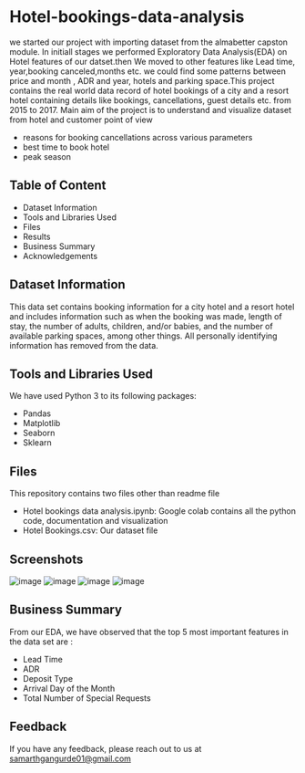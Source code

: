 
# Hotel-bookings-data-analysis

 we started our project with importing dataset from the almabetter capston module. In initiall stages we performed Exploratory Data Analysis(EDA) on Hotel  features of our datset.then We moved to other features like Lead time, year,booking canceled,months etc. we could find some patterns between price and month , ADR and year, hotels and parking space.This project contains the real world data record of hotel bookings of a city and a resort hotel containing details like bookings, cancellations, guest details etc. from 2015 to 2017. Main aim of the project is to understand and visualize dataset from hotel and customer point of view
 * reasons for booking cancellations across various parameters
 * best time to book hotel
 * peak season 


## Table of Content

* Dataset Information
* Tools and Libraries Used
* Files
* Results
* Business Summary
* Acknowledgements


## Dataset Information
This data set contains booking information for a city hotel and a resort hotel and includes information such as when the booking was made, length of stay, the number of adults, children, and/or babies, and the number of available parking spaces, among other things. All personally identifying information has removed from the data.


## Tools and Libraries Used
We have used Python 3 to its following packages:
* Pandas
* Matplotlib
* Seaborn
* Sklearn


## Files
This repository contains two files other than readme file
* Hotel bookings data analysis.ipynb: Google colab contains all the python code, documentation and visualization
* Hotel Bookings.csv: Our dataset file


## Screenshots

![image](https://user-images.githubusercontent.com/93859458/152402949-0926b15d-818c-475a-8998-0c3e06d3e6c2.png)
![image](https://user-images.githubusercontent.com/93859458/152403104-e6d5bacb-35f2-462a-87de-f512065e2f54.png)
![image](https://user-images.githubusercontent.com/93859458/152403213-837a7035-3a02-472a-9b43-1dd3981bcebd.png)
![image](https://user-images.githubusercontent.com/93859458/152403346-e68ecefe-a1e4-41b0-b923-3b3efd164402.png)


## Business Summary
From our EDA, we have observed that the top 5 most important features in the data set are :
* Lead Time
* ADR
* Deposit Type
* Arrival Day of the Month
* Total Number of Special Requests


## Feedback
If you have any feedback, please reach out to us at samarthgangurde01@gmail.com


